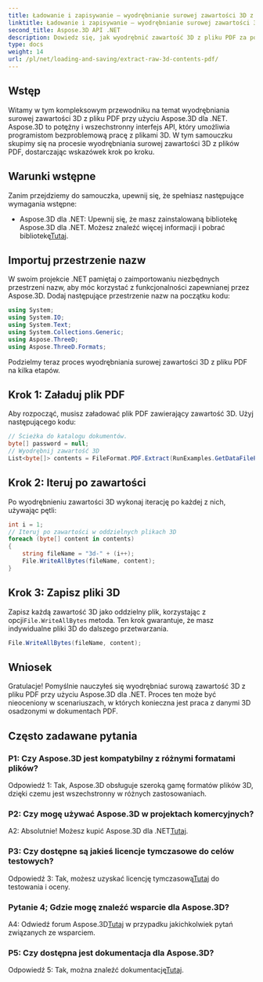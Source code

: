 ```yaml
---
title: Ładowanie i zapisywanie — wyodrębnianie surowej zawartości 3D z pliku PDF
linktitle: Ładowanie i zapisywanie — wyodrębnianie surowej zawartości 3D z pliku PDF
second_title: Aspose.3D API .NET
description: Dowiedz się, jak wyodrębnić zawartość 3D z pliku PDF za pomocą Aspose.3D dla .NET. Przewodnik krok po kroku z przykładami kodu.
type: docs
weight: 14
url: /pl/net/loading-and-saving/extract-raw-3d-contents-pdf/
---
```

## Wstęp

Witamy w tym kompleksowym przewodniku na temat wyodrębniania surowej zawartości 3D z pliku PDF przy użyciu Aspose.3D dla .NET. Aspose.3D to potężny i wszechstronny interfejs API, który umożliwia programistom bezproblemową pracę z plikami 3D. W tym samouczku skupimy się na procesie wyodrębniania surowej zawartości 3D z plików PDF, dostarczając wskazówek krok po kroku.

## Warunki wstępne

Zanim przejdziemy do samouczka, upewnij się, że spełniasz następujące wymagania wstępne:

-  Aspose.3D dla .NET: Upewnij się, że masz zainstalowaną bibliotekę Aspose.3D dla .NET. Możesz znaleźć więcej informacji i pobrać bibliotekę[Tutaj](https://releases.aspose.com/3d/net/).

## Importuj przestrzenie nazw

W swoim projekcie .NET pamiętaj o zaimportowaniu niezbędnych przestrzeni nazw, aby móc korzystać z funkcjonalności zapewnianej przez Aspose.3D. Dodaj następujące przestrzenie nazw na początku kodu:

```csharp
using System;
using System.IO;
using System.Text;
using System.Collections.Generic;
using Aspose.ThreeD;
using Aspose.ThreeD.Formats;
```

Podzielmy teraz proces wyodrębniania surowej zawartości 3D z pliku PDF na kilka etapów.

## Krok 1: Załaduj plik PDF

Aby rozpocząć, musisz załadować plik PDF zawierający zawartość 3D. Użyj następującego kodu:

```csharp
// Ścieżka do katalogu dokumentów.
byte[] password = null;
// Wyodrębnij zawartość 3D
List<byte[]> contents = FileFormat.PDF.Extract(RunExamples.GetDataFilePath("House_Design.pdf"), password);
```

## Krok 2: Iteruj po zawartości

Po wyodrębnieniu zawartości 3D wykonaj iterację po każdej z nich, używając pętli:

```csharp
int i = 1;
// Iteruj po zawartości w oddzielnych plikach 3D
foreach (byte[] content in contents)
{
    string fileName = "3d-" + (i++);
    File.WriteAllBytes(fileName, content);
}
```

## Krok 3: Zapisz pliki 3D

 Zapisz każdą zawartość 3D jako oddzielny plik, korzystając z opcji`File.WriteAllBytes` metoda. Ten krok gwarantuje, że masz indywidualne pliki 3D do dalszego przetwarzania.

```csharp
File.WriteAllBytes(fileName, content);
```

## Wniosek

Gratulacje! Pomyślnie nauczyłeś się wyodrębniać surową zawartość 3D z pliku PDF przy użyciu Aspose.3D dla .NET. Proces ten może być nieoceniony w scenariuszach, w których konieczna jest praca z danymi 3D osadzonymi w dokumentach PDF.

## Często zadawane pytania

### P1: Czy Aspose.3D jest kompatybilny z różnymi formatami plików?

Odpowiedź 1: Tak, Aspose.3D obsługuje szeroką gamę formatów plików 3D, dzięki czemu jest wszechstronny w różnych zastosowaniach.

### P2: Czy mogę używać Aspose.3D w projektach komercyjnych?

 A2: Absolutnie! Możesz kupić Aspose.3D dla .NET[Tutaj](https://purchase.aspose.com/buy).

### P3: Czy dostępne są jakieś licencje tymczasowe do celów testowych?

 Odpowiedź 3: Tak, możesz uzyskać licencję tymczasową[Tutaj](https://purchase.aspose.com/temporary-license/) do testowania i oceny.

### Pytanie 4; Gdzie mogę znaleźć wsparcie dla Aspose.3D?

 A4: Odwiedź forum Aspose.3D[Tutaj](https://forum.aspose.com/c/3d/18) w przypadku jakichkolwiek pytań związanych ze wsparciem.

### P5: Czy dostępna jest dokumentacja dla Aspose.3D?

 Odpowiedź 5: Tak, można znaleźć dokumentację[Tutaj](https://reference.aspose.com/3d/net/).